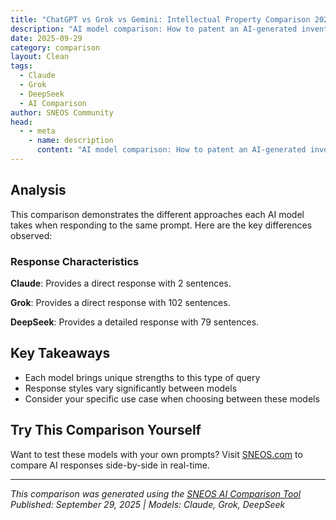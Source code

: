 ```yaml
---
title: "ChatGPT vs Grok vs Gemini: Intellectual Property Comparison 2025"
description: "AI model comparison: How to patent an AI-generated invention - who owns the rights?..."
date: 2025-09-29
category: comparison
layout: Clean
tags:
  - Claude
  - Grok
  - DeepSeek
  - AI Comparison
author: SNEOS Community
head:
  - - meta
    - name: description
      content: "AI model comparison: How to patent an AI-generated invention - who owns the rights?..."
---
```


<ChatComparison
  title="ChatGPT vs Grok vs Gemini: Intellectual Property Comparison 2025"
  prompt="How to patent an AI-generated invention - who owns the rights?"
  :responses='{
    "Claude": "Invalid API source. Please specify \u0027openai\u0027, \u0027anthropic\u0027, \u0027gemini\u0027, \u0027gemini-grounding\u0027, \u0027deepseek\u0027, \u0027grok\u0027, \u0027grok-live\u0027, or \u0027mistral\u0027.",
    "Grok": "Patenting an AI-generated invention is a complex and evolving legal issue, as it intersects with intellectual property law, technology, and ethical considerations. The ownership of rights for an AI-generated invention depends on several factors, including jurisdiction, the nature of the AI\u0027s involvement, and existing laws on inventorship. Below is a detailed breakdown of how to approach this process and who might own the rights.\n\n---\n\n### **1. Can an AI Be an Inventor?**\nIn most jurisdictions, an inventor must be a human being under current patent law. This means that an AI system, no matter how sophisticated, cannot legally be listed as an inventor on a patent application. Courts and patent offices have generally ruled that inventorship requires human contribution. However, there are ongoing debates and test cases challenging this norm.\n\n- **Key Example:** In 2020, the case of *DABUS (Device for the Autonomous Bootstrapping of Unified Sentience)*\u2014an AI system credited with creating inventions\u2014tested this principle. The AI\u0027s creator, Dr. Stephen Thaler, sought to list DABUS as the inventor on patent applications. While some jurisdictions (like South Africa and Australia initially) granted patents with DABUS as the inventor, others (such as the U.S., EU, and UK) rejected the applications, stating that only humans can be inventors. Appeals and legal challenges are ongoing, and the law may evolve in the future.\n\n**Current Consensus:** As of now, in most countries, a human must be listed as the inventor, even if the AI played a significant role in the invention process.\n\n---\n\n### **2. Who Owns the Rights to an AI-Generated Invention?**\nSince an AI cannot be an inventor or hold patent rights, ownership typically falls to one of the following human entities or groups involved in the creation or use of the AI system:\n\n#### **a. The Developer or Creator of the AI System**\n- If the AI was developed by an individual or a company, they may claim ownership of the invention as the entity responsible for creating the tool (the AI) that generated the invention.\n- This is analogous to someone using a hammer to build something\u2014the hammer doesn\u2019t own the creation; the person wielding it does.\n- However, this claim may be contested if the AI operates autonomously without specific human direction for the invention.\n\n#### **b. The User of the AI System**\n- If someone uses an AI tool to generate an invention, they may be considered the inventor or owner, especially if they provided input, set parameters, or guided the AI\u0027s process.\n- Courts may evaluate the level of human contribution to determine if the user qualifies as the inventor. Mere use of an AI tool might not suffice if the AI autonomously conceived the invention without meaningful human input.\n\n#### **c. The Employer or Commissioning Entity**\n- If the AI-generated invention was created in the context of employment (e.g., an employee used or developed the AI as part of their job), the employer typically owns the rights under \u0022work-for-hire\u0022 or similar doctrines in many jurisdictions.\n- Contracts or agreements often dictate ownership in such cases. For example, a company that commissions an AI system may claim rights to any output based on the terms of the agreement.\n\n#### **d. Joint Ownership**\n- In cases where multiple parties (e.g., AI developer, user, and employer) are involved, ownership might be shared or disputed. Legal agreements and contributions to the invention process will play a critical role in determining rights.\n\n---\n\n### **3. Steps to Patent an AI-Generated Invention**\nTo patent an invention created with the assistance of AI, follow these general steps while addressing the unique challenges of inventorship and ownership:\n\n1. **Determine Inventorship:**\n   - Identify the human(s) who contributed to the conception of the invention. This could include the person who designed the AI, provided input data, set goals for the AI, or refined the AI\u0027s output into a patentable invention.\n   - Patent offices like the USPTO (United States Patent and Trademark Office) and EPO (European Patent Office) require at least one human inventor. Be prepared to justify their role in the inventive process.\n\n2. **Conduct a Prior Art Search:**\n   - Ensure the invention is novel, non-obvious, and useful (the standard criteria for patentability). AI-generated inventions must meet the same requirements as human-created ones.\n   - Use patent databases or hire a patent attorney to check if similar inventions already exist.\n\n3. **Draft the Patent Application:**\n   - Clearly describe the invention, including how it was created (e.g., with AI assistance). While you don\u2019t need to disclose every detail of the AI system, transparency about the process can help clarify the human contribution.\n   - Work with a patent attorney experienced in AI-related IP issues to ensure compliance with local laws.\n\n4. **File the Application:**\n   - Submit the patent application to the relevant patent office (e.g., USPTO, EPO, or national offices). Specify the human inventor(s) and assignee(s) (if rights are assigned to a company or entity).\n   - Be prepared for scrutiny regarding inventorship, especially if the AI\u2019s role is significant.\n\n5. **Address Ownership Disputes:**\n   - If multiple parties claim ownership (e.g., AI developer vs. user), resolve disputes through contracts, mediation, or legal action before filing.\n   - Clearly document contributions and agreements to avoid litigation later.\n\n---\n\n### **4. Key Legal and Ethical Considerations**\n- **Human Contribution:** Patent offices may challenge applications if the human role in the invention is minimal or unclear. Be ready to demonstrate how humans contributed to the \u0022conception\u0022 of the invention, which is a key legal requirement in many jurisdictions.\n- **Disclosure of AI Involvement:** While not always required, disclosing the use of AI in the invention process may be necessary in some cases to avoid accusations of misrepresentation or fraud.\n- **Jurisdictional Differences:** Patent laws vary by country. For example, South Africa granted a patent to DABUS as an inventor, while the U.S. and EU did not. Research the specific rules in the jurisdiction where you\u2019re filing.\n- **Ethical Concerns:** Some argue that allowing AI-generated inventions to be patented without clear human inventorship could lead to monopolies by AI developers or reduced incentives for human creativity. This debate may influence future legislation.\n\n---\n\n### **5. Future Outlook**\nThe legal landscape for AI-generated inventions is still developing. Governments, patent offices, and international bodies like the World Intellectual Property Organization (WIPO) are actively discussing how to adapt IP laws to account for AI. Key questions include:\n- Should AI be recognized as an inventor or co-inventor?\n- How should ownership be determined when AI operates autonomously?\n- Will new categories of IP protection be created for AI-generated works?\n\nAs of now, staying updated on legal precedents (e.g., the DABUS case) and consulting with IP experts is critical.\n\n---\n\n### **6. Practical Advice**\n- **Work with a Patent Attorney:** Hire an attorney with expertise in AI and IP law to navigate inventorship and ownership issues.\n- **Document Everything:** Keep detailed records of the AI development process, user inputs, and human contributions to support your patent application and ownership claims.\n- **Use Contracts:** If multiple parties are involved (e.g., AI developer, user, employer), draft clear agreements on IP ownership and inventorship before starting the patent process.\n- **Monitor Legal Developments:** Laws and policies on AI and IP are changing rapidly. Subscribe to updates from patent offices or WIPO to stay informed.\n\n---\n\n### **Conclusion: Who Owns the Rights?**\nUnder current law in most jurisdictions, the rights to an AI-generated invention are typically owned by the human(s) or entity (e.g., employer or AI developer) who can demonstrate significant contribution to the invention process. This could be the person who created the AI, trained it, provided input, or refined its output. Ownership disputes are common in this emerging field, so contracts and legal counsel are essential.\n\nIf you\u2019re seeking to patent an AI-generated invention, focus on identifying the human inventor(s), documenting their contributions, and complying with the specific rules of the patent office in your jurisdiction. As AI technology advances, expect further clarity and potential changes in IP laws to address these novel challenges.",
    "DeepSeek": "Of course. This is one of the most complex and rapidly evolving areas of intellectual property law. The short answer is that under current law in most major jurisdictions, **only a human can be named as an inventor on a patent, and the AI itself cannot own rights.**\n\nHowever, the process of determining who, if anyone, can own the rights to an AI-generated invention is fraught with legal uncertainty. Here\u2019s a detailed breakdown.\n\n---\n\n### The Core Legal Hurdle: The \u0022Inventor\u0022 Must Be Human\n\nThe fundamental principle of patent law is that an invention must be conceived by a human \u0022person of ordinary skill in the art.\u0022 Conception is the \u0022formation in the mind of the inventor of a definite and permanent idea of the complete and operative invention.\u0022\n\nAn AI system, no matter how sophisticated, is currently considered a tool by patent offices, not a legal person.\n\n#### Key Legal Precedents:\n\n*   **The \u0022DABUS\u0022 Cases (Thaler v. Vidal):** This is the most prominent test case. Stephen Thaler attempted to list his AI system, \u0022DABUS,\u0022 as the sole inventor on two patent applications. The key rulings have been consistent:\n    *   **United States:** The US Patent and Trademark Office (USPTO) and the Federal Circuit Court of Appeals both rejected the applications, stating that an inventor must be a \u0022natural person.\u0022\n    *   **United Kingdom:** The UK Supreme Court unanimously ruled that an inventor must be a human.\n    *   **European Patent Office (EPO):** Similarly refused the applications, stating an inventor must be a human being.\n\nThese rulings make it clear: **You cannot patent an invention by naming an AI as the inventor.**\n\n---\n\n### So, Who Can Own the Rights? (Potential Pathways)\n\nSince the AI cannot be the inventor, ownership must be traced back to a human or a legal entity. The following chart illustrates the primary pathways and their associated challenges:\n\n\u0060\u0060\u0060mermaid\nflowchart TD\n    A[AI Generates an Invention] --\u003E B{Who claims ownership?}\n    \n    B --\u003E C[Human Creator(s)\u003Cbr\u003Eof the AI]\n    B --\u003E D[Human User(s)\u003Cbr\u003Eof the AI]\n    B --\u003E E[Organization\u003Cbr\u003EOwning the AI]\n    \n    C --\u003E F{Justification}\n    F --\u003E G[Traditional Inventorship\u003Cbr\u003EThey conceived the AI\u0027s\u003Cbr\u003Einventive capability]\n    \n    D --\u003E H{Justification}\n    H --\u003E I[Tool-Based Ownership\u003Cbr\u003EThey directed the AI \u0026\u003Cbr\u003Econceived the final result]\n    \n    E --\u003E J{Justification}\n    J --\u003E K[Employment/Contract Law\u003Cbr\u003EThey own the outputs of\u003Cbr\u003Ethe AI they own]\n    \n    subgraph L [Legal \u0026 Practical Challenges]\n        M[High Bar for Human Contribution\u003Cbr\u003EMust prove significant\u003Cbr\u003E\u0026 non-obvious input]\n        N[Uncertain Legal Precedent\u003Cbr\u003ECourts are still catching up]\n        O[The \u0026quot;Black Box\u0026quot; Problem\u003Cbr\u003EHard to explain or prove\u003Cbr\u003Ehuman conception]\n    end\n    \n    C \u0026 D \u0026 E --\u003E L\n\u0060\u0060\u0060\n\nLet\u0027s explore these potential pathways in more detail.\n\n#### 1. The Human Creator(s) of the AI\n\nThis argument posits that the human developers who designed and trained the AI for a general purpose are the true inventors. They conceived the AI\u0027s underlying functionality, which is the \u0022engine\u0022 of invention.\n\n*   **Challenge:** The bar for inventorship is high. A developer would need to show that they had a specific, concrete outcome in mind when they created the AI. General-purpose AIs (like large language or diffusion models) are designed for a wide range of tasks, making it difficult to argue the developer conceived of every specific invention the AI might later generate.\n\n#### 2. The Human User(s) of the AI\n\nThis is often the most practical and strongest claim. The argument is that the human user who poses the problem, provides the training data, sets the parameters, curates the outputs, and recognizes the utility of the final result is the inventor.\n\n*   **Analogy:** The AI is like a highly sophisticated microscope. The scientist using the microscope to discover a new microorganism is the inventor, not the person who built the microscope.\n*   **What strengthens this claim?**\n    *   **Significant Direction:** The user doesn\u0027t just press a button. They provide a specific problem statement, use proprietary data, apply domain expertise to fine-tune the model, and iteratively refine the prompts or parameters to achieve a novel and non-obvious result.\n    *   **Recognition and Reduction to Practice:** The user identifies which of the AI\u0027s thousands of outputs is a potentially patentable invention and then takes steps to physically create or implement it (reduction to practice).\n\n#### 3. The Organization Owning the AI\n\nThis is often the default in a corporate setting. Through employment contracts and \u0022assignments of invention,\u0022 employees agree that any IP they create during their employment belongs to the company.\n\n*   **Process:** The company would argue that its employee (the user or developer) is the human inventor, and that the employee is obligated to assign the invention rights to the company.\n*   **Challenge:** This still relies on first successfully identifying a human inventor within the organization.\n\n---\n\n### Practical Steps to File a Patent for an AI-Assisted Invention\n\nGiven the legal landscape, here is a strategic approach:\n\n1.  **Document Everything Meticulously:** This is the most critical step. Keep a detailed lab notebook (digital or physical) that records:\n    *   The specific problem you were trying to solve.\n    *   The exact prompts, input data, and training sets you used.\n    *   The parameters and constraints you set for the AI.\n    *   The iterative process of reviewing and refining the AI\u0027s outputs.\n    *   Your \u0022Eureka!\u0022 moment of recognizing the specific, useful, and non-obvious invention from the AI\u0027s results.\n    *   Your subsequent work to reduce the invention to practice.\n\n2.  **Focus on the Human Contribution:** When drafting the patent application, emphasize the human ingenuity involved. Describe how the human inventor guided the process and conceived the final, operative invention. The patent claims should be directed to the technical solution, not the AI\u0027s method of generating it.\n\n3.  **Conduct a Novelty Search:** Just because an AI generated it doesn\u0027t mean it\u0027s new. You must perform a thorough prior art search to ensure the invention is truly novel and non-obvious.\n\n4.  **File with a Human Inventor:** Name the human(s) who provided the significant direction and recognized the invention as the inventor(s) on the application. Be prepared to provide your documentation to the patent office if challenged.\n\n5.  **Consult an IP Attorney Specializing in AI:** This is not a DIY area. The law is unsettled, and the strategies are nuanced. An experienced attorney can help you draft the application and navigate the office actions in a way that maximizes the chance of grant.\n\n---\n\n### Summary Table: Potential Rights Holders\n\n| Claimant | Basis for Ownership | Strengths | Weaknesses |\n| :--- | :--- | :--- | :--- |\n| **Human User** | Directed the AI, conceived the final result. | Aligns with traditional \u0022tool-user\u0022 doctrine; practical. | Must prove significant, non-obvious input, not just passive use. |\n| **Human Developer** | Conceived the AI\u0027s inventive capability. | Strong for narrow, purpose-built AI. | Weak for general-purpose AI; too far removed from specific invention. |\n| **Company/Organization** | Employment contracts; owns the AI and employs the human inventor. | Standard corporate IP practice. | Entirely dependent on first establishing a human inventor exists within the company. |\n| **The AI Itself** | Autonomous generation. | Reflects the technological reality. | **Explicitly rejected by major patent offices and courts.** |\n\n### The Future\n\nGovernments and international bodies are actively studying this issue. Future solutions could include:\n\n*   **A New \u0022AI-Generated Invention\u0022 Category:** A new type of IP right with a different ownership scheme and shorter term.\n*   **Licensing Schemes:** Where the AI owner holds the rights and licenses them out.\n*   **Clarification of \u0022Significant Contribution\u0022:** Courts may develop new tests to determine what level of human direction qualifies as inventorship.\n\nFor now, the safest path is to focus on the critical role of the human user and document that role extensively."
  }'
  published-date="14:37"
/>

## Analysis

This comparison demonstrates the different approaches each AI model takes when responding to the same prompt. Here are the key differences observed:

### Response Characteristics

**Claude**: Provides a direct response with 2 sentences. 

**Grok**: Provides a direct response with 102 sentences. 

**DeepSeek**: Provides a detailed response with 79 sentences. 

## Key Takeaways

- Each model brings unique strengths to this type of query
- Response styles vary significantly between models
- Consider your specific use case when choosing between these models

## Try This Comparison Yourself

Want to test these models with your own prompts? Visit [SNEOS.com](https://sneos.com) to compare AI responses side-by-side in real-time.

---

*This comparison was generated using the [SNEOS AI Comparison Tool](https://sneos.com)*
*Published: September 29, 2025 | Models: Claude, Grok, DeepSeek*

